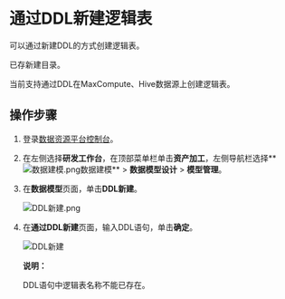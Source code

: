 # 通过DDL新建逻辑表

可以通过新建DDL的方式创建逻辑表。

已存新建目录。

当前支持通过DDL在MaxCompute、Hive数据源上创建逻辑表。

## 操作步骤

1.  登录[数据资源平台控制台](https://dataq.console.aliyun.com)。

2.  在左侧选择**研发工作台**，在顶部菜单栏单击**资产加工**，左侧导航栏选择**![数据建模.png](https://static-aliyun-doc.oss-accelerate.aliyuncs.com/assets/img/zh-CN/1205259161/p268674.png)数据建模** \> **数据模型设计** \> **模型管理**。

3.  在**数据模型**页面，单击**DDL新建**。

    ![DDL新建.png](https://static-aliyun-doc.oss-accelerate.aliyuncs.com/assets/img/zh-CN/9050080261/p272089.png)

4.  在**通过DDL新建**页面，输入DDL语句，单击**确定**。

    ![DDL新建](https://static-aliyun-doc.oss-accelerate.aliyuncs.com/assets/img/zh-CN/7648559951/p132263.jpg)

    **说明：**

    DDL语句中逻辑表名称不能已存在。


